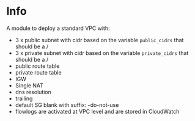 # Info

A module to deploy a standard VPC with:
* 3 x public subnet with cidr based on the variable `public_cidrs` that should be a /
* 3 x private subnet with cidr based on the variable `private_cidrs` that should be a /
* public route table
* private route table
* IGW
* Single NAT
* dns resolution
* trailing
* default SG blank with suffix: -do-not-use
* flowlogs are activated at VPC level and are stored in CloudWatch
